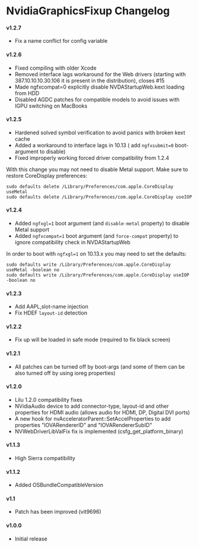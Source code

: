 NvidiaGraphicsFixup Changelog
=============================
#### v1.2.7
- Fix a name conflict for config variable

#### v1.2.6
- Fixed compiling with older Xcode
- Removed interface lags workaround for the Web drivers (starting with 387.10.10.10.30.106 it is present in the distribution), closes #15
- Made ngfxcompat=0 explicitly disable NVDAStartupWeb.kext loading from HDD
- Disabled AGDC patches for compatible models to avoid issues with IGPU switching on MacBooks

#### v1.2.5
- Hardened solved symbol verification to avoid panics with broken kext cache
- Added a workaround to interface lags in 10.13 ( add `ngfxsubmit=0` boot-argument to disable)
- Fixed improperly working forced driver compatibility from 1.2.4

With this change you may not need to disable Metal support. Make sure to restore CoreDisplay preferences:
```
sudo defaults delete /Library/Preferences/com.apple.CoreDisplay useMetal
sudo defaults delete /Library/Preferences/com.apple.CoreDisplay useIOP
```

#### v1.2.4
- Added `ngfxgl=1` boot argument (and `disable-metal` property) to disable Metal support
- Added `ngfxcompat=1` boot argument (and `force-compat` property) to ignore compatibility check in NVDAStartupWeb

In order to boot with `ngfxgl=1` on 10.13.x you may need to set the defaults:
```
sudo defaults write /Library/Preferences/com.apple.CoreDisplay useMetal -boolean no
sudo defaults write /Library/Preferences/com.apple.CoreDisplay useIOP -boolean no
```

#### v1.2.3
- Add AAPL,slot-name injection
- Fix HDEF `layout-id` detection

#### v1.2.2
- Fix up will be loaded in safe mode (required to fix black screen)

#### v1.2.1
- All patches can be turned off by boot-args (and some of them can be also turned off by using ioreg properties)

#### v1.2.0
- Lilu 1.2.0 compatibility fixes
- NVidiaAudio device to add connector-type, layout-id and other properties for HDMI audio (allows audio for HDMI, DP, Digital DVI ports)
- A new hook for nvAcceleratorParent::SetAccelProperties to add properties "IOVARendererID" and "IOVARendererSubID"
- NVWebDriverLibValFix fix is implemented (csfg_get_platform_binary)

#### v1.1.3
- High Sierra compatibility

#### v1.1.2
- Added OSBundleCompatibleVersion

#### v1.1
- Patch has been improved (vit9696)

#### v1.0.0
- Initial release
